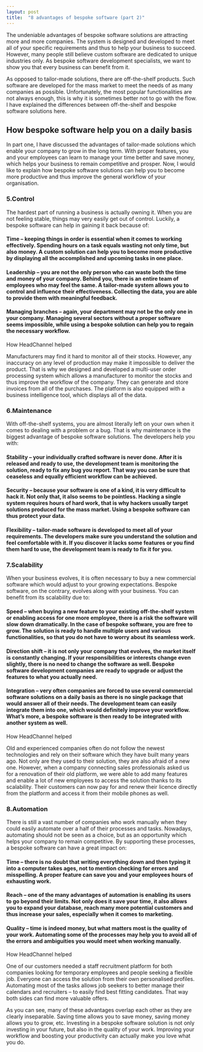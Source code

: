 ```yaml
---
layout: post
title:  "8 advantages of bespoke software (part 2)"
---
```


The undeniable advantages of bespoke software solutions are attracting more and more companies. The system is designed and developed to meet all of your specific requirements and thus to help your business to succeed. However, many people still believe custom software are dedicated to unique industries only. As bespoke software development specialists, we want to show you that every business can benefit from it.

As opposed to tailor-made solutions, there are off-the-shelf products. Such software are developed for the mass market to meet the needs of as many companies as possible. Unfortunately, the most popular functionalities are not always enough, this is why it is sometimes better not to go with the flow. I have explained the differences between off-the-shelf and bespoke software solutions here.       

 
## How bespoke software help you on a daily basis
In part one, I have discussed the advantages of tailor-made solutions which enable your company to grow in the long term. With proper features, you and your employees can learn to manage your time better and save money, which helps your business to remain competitive and prosper. Now, I would like to explain how bespoke software solutions can help you to become more productive and thus improve the general workflow of your organisation.
 
### 5.Control
The hardest part of running a business is actually owning it. When you are not feeling stable, things may very easily get out of control. Luckily, a bespoke software can help in gaining it back because of:

#### Time – keeping things in order is essential when it comes to working effectively. Spending hours on a task equals wasting not only time, but also money. A custom solution can help you to become more productive by displaying all the accomplished and upcoming tasks in one place.
#### Leadership – you are not the only person who can waste both the time and money of your company. Behind you, there is an entire team of employees who may feel the same. A tailor-made system allows you to control and influence their effectiveness. Collecting the data, you are able to provide them with meaningful feedback.
#### Managing branches – again, your department may not be the only one in your company. Managing several sectors without a proper software seems impossible, while using a bespoke solution can help you to regain the necessary workflow.
 
How HeadChannel helped

Manufacturers may find it hard to monitor all of their stocks. However, any inaccuracy on any level of production may make it impossible to deliver the product. That is why we designed and developed a multi-user order processing system which allows a manufacturer to monitor the stocks and thus improve the workflow of the company. They can generate and store invoices from all of the purchases. The platform is also equipped with a business intelligence tool, which displays all of the data.
 

### 6.Maintenance
With off-the-shelf systems, you are almost literally left on your own when it comes to dealing with a problem or a bug. That is why maintenance is the biggest advantage of bespoke software solutions. The developers help you with:

#### Stability – your individually crafted software is never done. After it is released and ready to use, the development team is monitoring the solution, ready to fix any bug you report. That way you can be sure that ceaseless and equally efficient workflow can be achieved.
#### Security – because your software is one of a kind, it is very difficult to hack it. Not only that, it also seems to be pointless. Hacking a single system requires hours of hard work, that is why hackers usually target solutions produced for the mass market. Using a bespoke software can thus protect your data.
#### Flexibility – tailor-made software is developed to meet all of your requirements. The developers make sure you understand the solution and feel comfortable with it. If you discover it lacks some features or you find them hard to use, the development team is ready to fix it for you.
 
### 7.Scalability
When your business evolves, it is often necessary to buy a new commercial software which would adjust to your growing expectations. Bespoke software, on the contrary, evolves along with your business. You can benefit from its scalability due to:

#### Speed – when buying a new feature to your existing off-the-shelf system or enabling access for one more employee, there is a risk the software will slow down dramatically. In the case of bespoke software, you are free to grow. The solution is ready to handle multiple users and various functionalities, so that you do not have to worry about its seamless work.
#### Direction shift – it is not only your company that evolves, the market itself is constantly changing. If your responsibilities or interests change even slightly, there is no need to change the software as well. Bespoke software development companies are ready to upgrade or adjust the features to what you actually need.
#### Integration – very often companies are forced to use several commercial software solutions on a daily basis as there is no single package that would answer all of their needs. The development team can easily integrate them into one, which would definitely improve your workflow. What’s more, a bespoke software is then ready to be integrated with another system as well.
 
How HeadChannel helped

Old and experienced companies often do not follow the newest technologies and rely on their software which they have built many years ago. Not only are they used to their solution, they are also afraid of a new one. However, when a company connecting sales professionals asked us for a renovation of their old platform, we were able to add many features and enable a lot of new employees to access the solution thanks to its scalability. Their customers can now pay for and renew their licence directly from the platform and access it from their mobile phones as well.
 

### 8.Automation
There is still a vast number of companies who work manually when they could easily automate over a half of their processes and tasks. Nowadays, automating should not be seen as a choice, but as an opportunity which helps your company to remain competitive. By supporting these processes, a bespoke software can have a great impact on:

#### Time – there is no doubt that writing everything down and then typing it into a computer takes ages, not to mention checking for errors and misspelling. A proper feature can save you and your employees hours of exhausting work.
#### Reach – one of the many advantages of automation is enabling its users to go beyond their limits. Not only does it save your time, it also allows you to expand your database, reach many more potential customers and thus increase your sales, especially when it comes to marketing.
#### Quality – time is indeed money, but what matters most is the quality of your work. Automating some of the processes may help you to avoid all of the errors and ambiguities you would meet when working manually.
 
How HeadChannel helped

One of our customers needed a staff recruitment platform for both companies looking for temporary employees and people seeking a flexible job. Everyone can access the solution from their own personalised profiles. Automating most of the tasks allows job seekers to better manage their calendars and recruiters – to easily find best fitting candidates. That way both sides can find more valuable offers.

As you can see, many of these advantages overlap each other as they are clearly inseparable. Saving time allows you to save money, saving money allows you to grow, etc. Investing in a bespoke software solution is not only investing in your future, but also in the quality of your work. Improving your workflow and boosting your productivity can actually make you love what you do.
